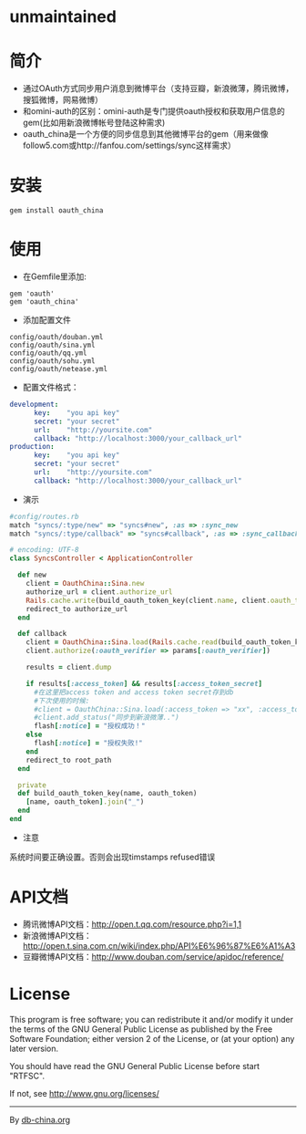 # unmaintained

# 简介

* 通过OAuth方式同步用户消息到微博平台（支持豆瓣，新浪微薄，腾讯微博，搜狐微博，网易微博）
* 和omini-auth的区别：omini-auth是专门提供oauth授权和获取用户信息的gem(比如用新浪微博帐号登陆这种需求)
* oauth_china是一个方便的同步信息到其他微博平台的gem（用来做像follow5.com或http://fanfou.com/settings/sync这样需求）
    
# 安装

``````
gem install oauth_china
``````

# 使用

* 在Gemfile里添加:

``````
gem 'oauth'
gem 'oauth_china'
``````

*  添加配置文件

``````
config/oauth/douban.yml
config/oauth/sina.yml
config/oauth/qq.yml
config/oauth/sohu.yml
config/oauth/netease.yml
``````

*  配置文件格式：
        
``````yaml
development:
      key:    "you api key"
      secret: "your secret"
      url:    "http://yoursite.com"
      callback: "http://localhost:3000/your_callback_url"
production:
      key:    "you api key"
      secret: "your secret"
      url:    "http://yoursite.com"
      callback: "http://localhost:3000/your_callback_url"
``````

*  演示

``````ruby
#config/routes.rb
match "syncs/:type/new" => "syncs#new", :as => :sync_new
match "syncs/:type/callback" => "syncs#callback", :as => :sync_callback

# encoding: UTF-8
class SyncsController < ApplicationController

  def new
    client = OauthChina::Sina.new
    authorize_url = client.authorize_url
    Rails.cache.write(build_oauth_token_key(client.name, client.oauth_token), client.dump)
    redirect_to authorize_url
  end

  def callback
    client = OauthChina::Sina.load(Rails.cache.read(build_oauth_token_key(params[:type], params[:oauth_token])))
    client.authorize(:oauth_verifier => params[:oauth_verifier])

    results = client.dump

    if results[:access_token] && results[:access_token_secret]
      #在这里把access token and access token secret存到db
      #下次使用的时候:
      #client = OauthChina::Sina.load(:access_token => "xx", :access_token_secret => "xxx")
      #client.add_status("同步到新浪微薄..")
      flash[:notice] = "授权成功！"
    else
      flash[:notice] = "授权失败!"
    end
    redirect_to root_path
  end

  private
  def build_oauth_token_key(name, oauth_token)
    [name, oauth_token].join("_")
  end
end
``````

*  注意

系统时间要正确设置。否则会出现timstamps refused错误

# API文档

* 腾讯微博API文档：http://open.t.qq.com/resource.php?i=1,1
* 新浪微博API文档：http://open.t.sina.com.cn/wiki/index.php/API%E6%96%87%E6%A1%A3
* 豆瓣微博API文档：http://www.douban.com/service/apidoc/reference/

# License
  This program is free software; you can redistribute it and/or modify
  it under the terms of the GNU General Public License as published by
  the Free Software Foundation; either version 2 of the License, or (at
  your option) any later version.

  You should have read the GNU General Public License before start "RTFSC".

  If not, see <http://www.gnu.org/licenses/>
  
  
------
By [db-china.org](https://db-china.org)
